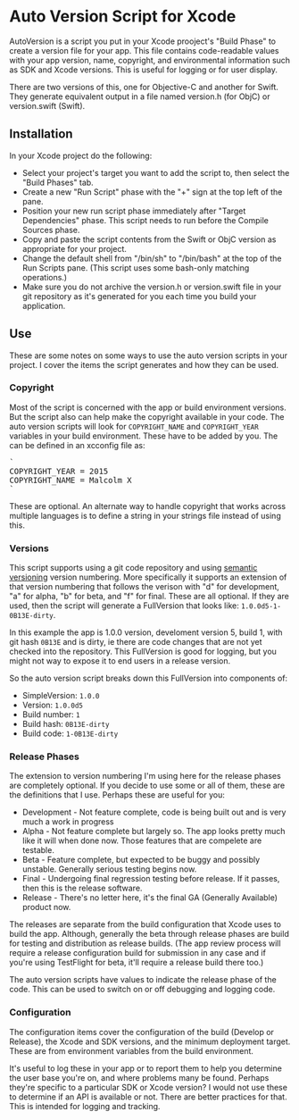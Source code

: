 # Auto Version Script for Xcode

AutoVersion is a script you put in your Xcode prooject's "Build Phase" to create a version file for your app.  This file contains code-readable values with your app version, name, copyright, and environmental information such as SDK and Xcode versions.  This is useful for logging or for user display.

There are two versions of this, one for Objective-C and another for Swift.  They generate equivalent output in a file named version.h (for ObjC) or version.swift (Swift).

## Installation

In your Xcode project do the following:

* Select your project's target you want to add the script to, then select the "Build Phases" tab.
* Create a new "Run Script" phase with the "+" sign at the top left of the pane.
* Position your new run script phase immediately after "Target Dependencies" phase.  This script needs to run before the Compile Sources phase.
* Copy and paste the script contents from the Swift or ObjC version as appropriate for your project.
* Change the default shell from "/bin/sh" to "/bin/bash" at the top of the Run Scripts pane.  (This script uses some bash-only matching operations.) 
* Make sure you do not archive the version.h or version.swift file in your git repository as it's generated for you each time you build your application.


## Use

These are some notes on some ways to use the auto version scripts in your project.  I cover the items the script generates and how they can be used.

### Copyright

Most of the script is concerned with the app or build environment versions.  But the script also can help make the copyright available in your code.   The auto version scripts will look for `COPYRIGHT_NAME` and `COPYRIGHT_YEAR` variables in your build environment. These have to be added by you.  The can be defined in an xcconfig file as:
<pre>
`
COPYRIGHT_YEAR = 2015
COPYRIGHT_NAME = Malcolm X
`
</pre>

These are optional.  An alternate way to handle copyright that works across multiple languages is to define a string in your strings file instead of using this.

### Versions

This script supports using a git code repository and using [semantic versioning](http://semver.org) version numbering.  More specifically it supports an extension of that version numbering that follows the verison with "d" for development, "a" for alpha, "b" for beta, and "f" for final.  These are all optional.  If they are used, then the script will generate a FullVersion that looks like: `1.0.0d5-1-0B13E-dirty`.  

In this example the app is 1.0.0 version, develoment version 5, build 1, with git hash `0B13E` and is dirty, ie there are code changes that are not yet checked into the repository.  This FullVersion is good for logging, but you might not way to expose it to end users in a release version.

So the auto version script breaks down this FullVersion into components of:
* SimpleVersion: `1.0.0`
* Version: `1.0.0d5`
* Build number: `1`
* Build hash: `0B13E-dirty`
* Build code: `1-0B13E-dirty`

### Release Phases

The extension to version numbering I'm using here for the release phases are completely optional.  If you decide to use some or all of them, these are the definitions that I use.  Perhaps these are useful for you:

* Development - Not feature complete, code is being built out and is very much a work in progress
* Alpha - Not feature complete but largely so.  The app looks pretty much like it will when done now.  Those features that are compelete are testable.
* Beta - Feature complete, but expected to be buggy and possibly unstable.  Generally serious testing begins now.
* Final - Undergoing final regression testing before release. If it passes, then this is the release software.
* Release - There's no letter here, it's the final GA (Generally Available) product now.

The releases are separate from the build configuration that Xcode uses to build the app.  Although, generally the beta through release phases are build for testing and distribution as release builds.  (The app review process will require a release configuration build for submission in any case and if you're using TestFlight for beta, it'll require a release build there too.)

The auto version scripts have values to indicate the release phase of the code.  This can be used to switch on or off debugging and logging code.

### Configuration

The configuration items cover the configuration of the build (Develop or Release), the Xcode and SDK versions, and the minimum deployment target.  These are from environment variables from the build environment.  

It's useful to log these in your app or to report them to help you determine the user base you're on, and where problems many be found.  Perhaps they're specific to a particular SDK or Xcode version?  I would not use these to determine if an API is available or not. There are better practices for that.  This is intended for logging and tracking.
